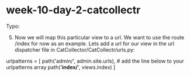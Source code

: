 # week-10-day-2-catcollectr

Typo:

5. Now we will map this particular view to a url. We want to use the route /index for now as an example. Lets add a url for our view in the url dispatcher file in CatCollector/CatCollectr/urls.py:

urlpatterns = [
	path('admin/', admin.site.urls),
	# add the line below to your urlpatterns array
	path('**index/**', views.index)
]
